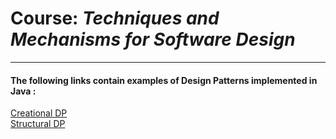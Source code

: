 # Course: *Techniques and Mechanisms for Software Design*

---

#### The following links contain examples of Design Patterns implemented in Java : 

[Creational DP](https://github.com/VirtosuDan/STDM-Labs/tree/master/src/CreationalDP) <br />
[Structural DP](https://github.com/VirtosuDan/STDM-Labs/tree/master/src/StructuralDP) <br />